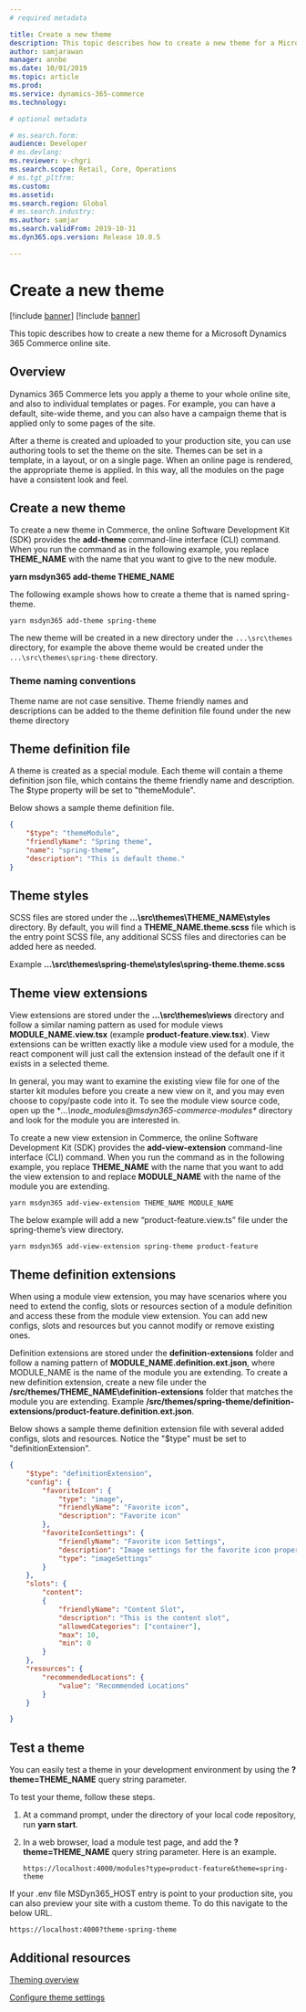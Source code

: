 ```yaml
---
# required metadata

title: Create a new theme
description: This topic describes how to create a new theme for a Microsoft Dynamics 365 Commerce online site. 
author: samjarawan
manager: annbe
ms.date: 10/01/2019
ms.topic: article
ms.prod: 
ms.service: dynamics-365-commerce
ms.technology: 

# optional metadata

# ms.search.form: 
audience: Developer
# ms.devlang: 
ms.reviewer: v-chgri
ms.search.scope: Retail, Core, Operations
# ms.tgt_pltfrm: 
ms.custom: 
ms.assetid: 
ms.search.region: Global
# ms.search.industry: 
ms.author: samjar
ms.search.validFrom: 2019-10-31
ms.dyn365.ops.version: Release 10.0.5

---
```

# Create a new theme

[!include [banner](../includes/preview-banner.md)]
[!include [banner](../includes/banner.md)]

This topic describes how to create a new theme for a Microsoft Dynamics 365 Commerce online site.

## Overview

Dynamics 365 Commerce lets you apply a theme to your whole online site, and also to individual templates or pages. For example, you can have a default, site-wide theme, and you can also have a campaign theme that is applied only to some pages of the site.

After a theme is created and uploaded to your production site, you can use authoring tools to set the theme on the site. Themes can be set in a template, in a layout, or on a single page. When an online page is rendered, the appropriate theme is applied. In this way, all the modules on the page have a consistent look and feel.

## Create a new theme

To create a new theme in Commerce, the online Software Development Kit (SDK) provides the **add-theme** command-line interface (CLI) command. When you run the command as in the following example, you replace **THEME\_NAME** with the name that you want to give to the new module. 

**yarn msdyn365 add-theme THEME\_NAME**

The following example shows how to create a theme that is named spring-theme.

```
yarn msdyn365 add-theme spring-theme
```

The new theme will be created in a new directory under the `...\src\themes` directory, for example the above theme would be created under the `...\src\themes\spring-theme` directory.  

### Theme naming conventions

Theme name are not case sensitive. Theme friendly names and descriptions can be added to the theme definition file found under the new theme directory

## Theme definition file
A theme is created as a special module.  Each theme will contain a theme definition json file, which contains the theme friendly name and description. The $type property will be set to "themeModule".

Below shows a sample theme definition file.

```json
{
    "$type": "themeModule",
    "friendlyName": "Spring theme",
    "name": "spring-theme",
    "description": "This is default theme."
}
```

## Theme styles
SCSS files are stored under the **...\src\themes\THEME_NAME\styles** directory.  By default, you will find a **THEME\_NAME.theme.scss** file which is the entry point SCSS file, any additional SCSS files and directories can be added here as needed.

Example **...\src\themes\spring-theme\styles\spring-theme.theme.scss**

## Theme view extensions
View extensions are stored under the **...\src\themes\views** directory and follow a similar naming pattern as used for module views **MODULE\_NAME.view.tsx** (example **product-feature.view.tsx**).  View extensions can be written exactly like a module view used for a module, the react component will just call the extension instead of the default one if it exists in a selected theme.

In general, you may want to examine the existing view file for one of the starter kit modules before you create a new view on it, and you may even choose to copy/paste code into it.  To see the module view source code, open up the **...\node_modules\@msdyn365-commerce-modules\** directory and look for the module you are interested in.  

To create a new view extension in Commerce, the online Software Development Kit (SDK) provides the **add-view-extension** command-line interface (CLI) command. When you run the command as in the following example, you replace **THEME\_NAME** with the name that you want to add the view extension to and replace **MODULE\_NAME** with the name of the module you are extending.

```yarn msdyn365 add-view-extension THEME_NAME MODULE_NAME```

The below example will add a new “product-feature.view.ts” file under the spring-theme’s view directory.

```yarn msdyn365 add-view-extension spring-theme product-feature```

## Theme definition extensions
When using a module view extension, you may have scenarios where you need to extend the config, slots or resources section of a module definition and access these from the module view extension. You can add new configs, slots and resources but you cannot modify or remove existing ones.

Definition extensions are stored under the **definition-extensions** folder and follow a naming pattern of **MODULE\_NAME.definition.ext.json**, where MODULE_NAME is the name of the module you are extending.  To create a new definition extension, create a new file under the **/src/themes/THEME\_NAME\definition-extensions** folder that matches the module you are extending.  Example **/src/themes/spring-theme/definition-extensions/product-feature.definition.ext.json**.

Below shows a sample theme definition extension file with several added configs, slots and resources.  Notice the "$type" must be set to "definitionExtension".

```json
{
    "$type": "definitionExtension",
    "config": {
        "favoriteIcon": {
            "type": "image",
            "friendlyName": "Favorite icon",
            "description": "Favorite icon"
        },
        "favoriteIconSettings": {
            "friendlyName": "Favorite icon Settings",
            "description": "Image settings for the favorite icon property",
            "type": "imageSettings"
        }
    },
    "slots": {
        "content":
        {
            "friendlyName": "Content Slot",
            "description": "This is the content slot",
            "allowedCategories": ["container"],
            "max": 10,
            "min": 0
        }
    },
    "resources": {
        "recommendedLocations": {
            "value": "Recommended Locations"
        }
    }

}
```

## Test a theme
You can easily test a theme in your development environment by using the **?theme=THEME\_NAME** query string parameter.

To test your theme, follow these steps.

1. At a command prompt, under the directory of your local code repository, run **yarn start**. 
1. In a web browser, load a module test page, and add the **?theme=THEME\_NAME** query string parameter. Here is an example.

    `https://localhost:4000/modules?type=product-feature&theme=spring-theme`

If your .env file MSDyn365_HOST entry is point to your production site, you can also preview your site with a custom theme.  To do this navigate to the below URL.

```https://localhost:4000?theme-spring-theme```

## Additional resources

[Theming overview](theming.md)

[Configure theme settings](configure-theme-settings.md)
